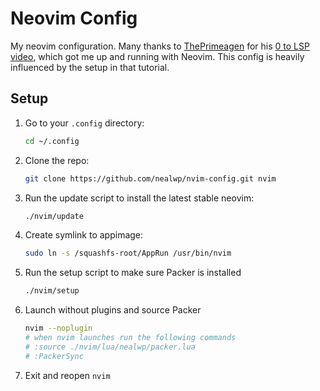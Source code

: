 # Neovim Config

My neovim configuration. Many thanks to [ThePrimeagen](https://github.com/ThePrimeagen) for his [0 to LSP video](https://youtu.be/w7i4amO_zaE?si=6aaoleriSHM82s63), which got me up and running with Neovim. This config is heavily influenced by the setup in that tutorial.

## Setup

1. Go to your `.config` directory:

    ```bash
    cd ~/.config 
    ```
1. Clone the repo: 

    ```bash
    git clone https://github.com/nealwp/nvim-config.git nvim
    ```
1. Run the update script to install the latest stable neovim:

    ```bash
    ./nvim/update
    ``` 
1. Create symlink to appimage:

    ```bash
    sudo ln -s /squashfs-root/AppRun /usr/bin/nvim
    ```

1. Run the setup script to make sure Packer is installed 

    ```bash
    ./nvim/setup
    ``` 
1. Launch without plugins and source Packer
    ```bash
    nvim --noplugin
    # when nvim launches run the following commands
    # :source ./nvim/lua/nealwp/packer.lua
    # :PackerSync
    ```
1. Exit and reopen `nvim`

